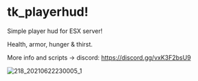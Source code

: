 # tk_playerhud!

Simple player hud for ESX server!

Health, armor, hunger & thirst.

More info and scripts -> discord: https://discord.gg/vxK3F2bsU9

![218_20210622230005_1](https://user-images.githubusercontent.com/82338713/123080746-8971aa80-d41d-11eb-9900-a4e862220dac.png)
